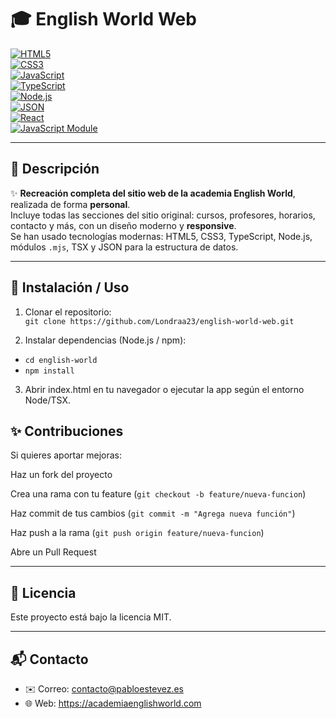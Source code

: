 # 🎓 English World Web

[![HTML5](https://img.shields.io/badge/HTML5-E34F26?style=flat&logo=html5&logoColor=white)](https://developer.mozilla.org/es/docs/Web/HTML)  
[![CSS3](https://img.shields.io/badge/CSS3-1572B6?style=flat&logo=css3&logoColor=white)](https://developer.mozilla.org/es/docs/Web/CSS)  
[![JavaScript](https://img.shields.io/badge/JavaScript-F7DF1E?style=flat&logo=javascript&logoColor=black)](https://developer.mozilla.org/es/docs/Web/JavaScript)  
[![TypeScript](https://img.shields.io/badge/TypeScript-3178C6?style=flat&logo=typescript&logoColor=white)](https://www.typescriptlang.org/)  
[![Node.js](https://img.shields.io/badge/Node.js-339933?style=flat&logo=node.js&logoColor=white)](https://nodejs.org/)  
[![JSON](https://img.shields.io/badge/JSON-000000?style=flat&logo=json&logoColor=white)](https://www.json.org/json-en.html)  
[![React](https://img.shields.io/badge/React-61DAFB?style=flat&logo=react&logoColor=black)](https://reactjs.org/)  
[![JavaScript Module](https://img.shields.io/badge/.mjs-000000?style=flat&logo=javascript&logoColor=white)](https://developer.mozilla.org/en-US/docs/Web/JavaScript/Guide/Modules)  

---

## 📖 Descripción
✨ **Recreación completa del sitio web de la academia English World**, realizada de forma **personal**.  
Incluye todas las secciones del sitio original: cursos, profesores, horarios, contacto y más, con un diseño moderno y **responsive**.  
Se han usado tecnologías modernas: HTML5, CSS3, TypeScript, Node.js, módulos `.mjs`, TSX y JSON para la estructura de datos.

---

## 🚀 Instalación / Uso
1. Clonar el repositorio:  
```git clone https://github.com/Londraa23/english-world-web.git```

2. Instalar dependencias (Node.js / npm):

- ```cd english-world```
- ```npm install```

3. Abrir index.html en tu navegador o ejecutar la app según el entorno Node/TSX.

## ✨ Contribuciones
Si quieres aportar mejoras:

Haz un fork del proyecto

Crea una rama con tu feature (```git checkout -b feature/nueva-funcion```)

Haz commit de tus cambios (```git commit -m "Agrega nueva función"```)

Haz push a la rama (```git push origin feature/nueva-funcion```)

Abre un Pull Request

---

## 📄 Licencia
Este proyecto está bajo la licencia MIT.

---

## 📬 Contacto

- ✉️ Correo: contacto@pabloestevez.es
- 🌐 Web: https://academiaenglishworld.com
